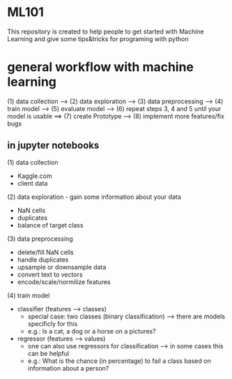 # ML101
This repository is created to help people to get started with Machine Learning and give some tips&amp;tricks for programing with python


# general workflow with machine learning
(1) data collection --> (2) data exploration --> (3) data preprocessing --> (4) train model --> (5) evaluate model --> (6) repeat steps 3, 4 and 5 until your model is usable ==> (7) create Prototype --> (8) implement more features/fix bugs

## in jupyter notebooks
(1) data collection
- Kaggle.com
- client data

(2) data exploration - gain some information about your data
- NaN cells
- duplicates
- balance of target class

(3) data preprocessing
- delete/fill NaN cells
- handle duplicates
- upsample or downsample data
- convert text to vectors
- encode/scale/normilize features

(4) train model
- classifier  (features --> classes)
  - special case: two classes (binary classification) --> there are models specificly for this
  - e.g.: Is a cat, a dog or a horse on a pictures?
- regressor   (features --> values)
  - one can also use regressors for classification --> in some cases this can be helpful
  - e.g.: What is the chance (in percentage) to fail a class based on information about a person?
